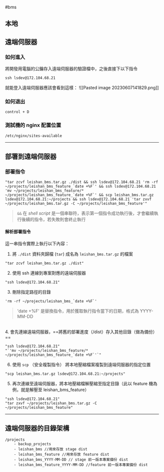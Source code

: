 
#bms 




## 本地




## 遠端伺服器

### 如何進入

將開發用電腦的公鑰存入遠端伺服器的驗證檔中，之後直接下以下指令
```shell
ssh lsdev@172.104.68.21
```

就能登入遠端伺服器應該會看到這樣：
![[Pasted image 20230607141829.png]]

### 如何退出

```shell
control + D
```


### 測試機的 nginx 配置位置

```shell
/etc/nginx/sites-available
```

---
## 部署到遠端伺服器

### 部署指令

```shell
"tar zcvf leishan_bms.tar.gz ./dist && ssh lsdev@172.104.68.21 'rm -rf ~/projects/leishan_bms_feature_`date +%F`' && ssh lsdev@172.104.68.21 'mv ~/projects/leishan_bms_feature/* ~/projects/leishan_bms_feature_`date +%F`' && scp leishan_bms.tar.gz lsdev@172.104.68.21:~/projects && ssh lsdev@172.104.68.21 'tar zxvf ~/projects/leishan_bms.tar.gz -C ~/projects/leishan_bms_feature'"
```
 > `&&` 在 *shell script* 是一個串聯符，表示第一個指令成功執行後，才會繼續執行後續的指令，若失敗則會終止執行

#### 解析部署指令
這一串指令實際上執行以下內容：

1.  將 `./dist` 資料夾歸檔 (`tar`) 成名為 `leishan_bms.tar.gz` 的檔案
```shell
"tar zcvf leishan_bms.tar.gz ./dist"
```

2. 使用 ssh 連線到專案對應的遠端伺服器
```shell
"ssh lsdev@172.104.68.21"
```
3. 刪除指定路徑的目錄
```shell
'rm -rf ~/projects/leishan_bms_`date +%F`'
```
> 'date +%F' 是替換指令，用於獲取執行指令當下的日期，格式為 YYYY-MM-DD
<br>
4. 會先連線遠端伺服器，==將舊的部署進度（/dist）存入其他目錄（做為備份）==

```shell
"ssh lsdev@172.104.68.21"
"`'mv ~/projects/leishan_bms_feature/* ~/projects/leishan_bms_feature_`date +%F`'`"
```

6. 使用 `scp` （安全複製指令） 將本地壓縮檔案複製到遠端伺服器的指定位置
```shell
"scp leishan_bms.tar.gz lsdev@172.104.68.21:~/projects"
```

5. 再次連線至遠端伺服器，將本地壓縮檔解壓縮至指定目錄（此以 feature 機為例，就是解壓至 leishan_bms_feature）
```shell
"ssh lsdev@172.104.68.21" 
"tar zxvf ~/projects/leishan_bms.tar.gz -C ~/projects/leishan_bms_feature"
```


---
## 遠端伺服器的目錄架構

```
/projects
	- backup_projects
	- leishan_bms //用來存放 stage dist
	- leishan_bms_feature //用來存放 feature dist
	- leishan_bms_YYYY-MM-DD // stage 前一版本專案備份 dist
	- leishan_bms_feature_YYYY-MM-DD //feature 前一版本專案備份 dist
```
